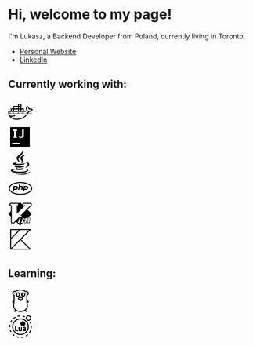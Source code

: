 # Hi, welcome to my page!

I'm Lukasz, a Backend Developer from Poland, currently living in Toronto.

- [Personal Website](https://lukaszzagroba.com)  
- [LinkedIn](https://www.linkedin.com/in/lzagroba)  

## Currently working with:

[![Docker](icons/docker.png)](https://docs.docker.com)  
[![IntelliJ IDEA](icons/idea.png)](http://jetbrains.com/idea/resources/)  
[![Java](icons/java.png)](https://docs.oracle.com/en/java/)  
[![PHP](icons/php.png)](https://www.php.net/docs.php)  
[![Vim](icons/vim.png)](https://neovim.io/doc/)  
[![Kotlin](icons/kotlin.png)](https://kotlinlang.org/docs/home.html)  

## Learning:

[![Go](icons/golang.png)](https://go.dev/doc/)  
[![Lua](icons/lua.png)](https://www.lua.org/docs.html)  
